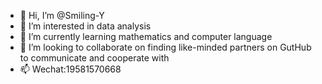 - 👋 Hi, I’m @Smiling-Y
- 👀 I’m interested in data analysis
- 🌱 I’m currently learning mathematics and computer language
- 💞️ I’m looking to collaborate on finding like-minded partners on GutHub to communicate and cooperate with 
- 📫 Wechat:19581570668 

<!---
Smiling-Y/Smiling-Y is a ✨ special ✨ repository because its `README.md` (this file) appears on your GitHub profile.
You can click the Preview link to take a look at your changes.
--->
